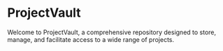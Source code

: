 # ProjectVault
Welcome to ProjectVault, a comprehensive repository designed to store, manage, and facilitate access to a wide range of projects. 
